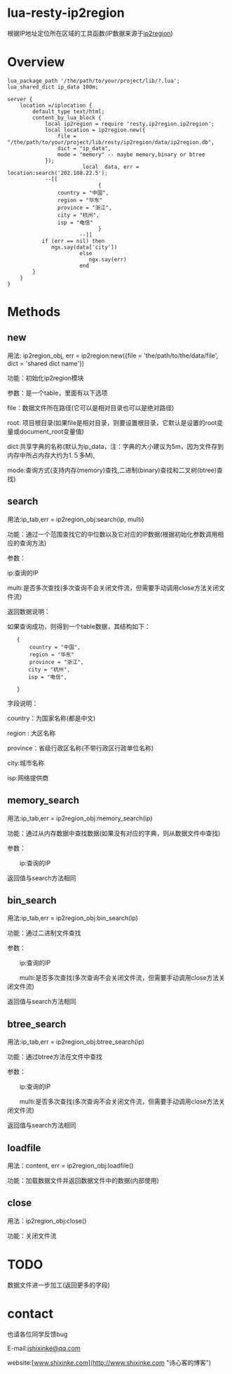 # lua-resty-ip2region

根据IP地址定位所在区域的工具函数(IP数据来源于[ip2region](https://github.com/lionsoul2014/ip2region))

# Overview



    lua_package_path '/the/path/to/your/project/lib/?.lua';
	lua_shared_dict ip_data 100m;

	server {
		location =/iplocation {
			default_type text/html;
			content_by_lua_block {
				local ip2region = require 'resty.ip2region.ip2region';
				local location = ip2region.new({
				    file = "/the/path/to/your/project/lib/resty/ip2region/data/ip2region.db",
				    dict = "ip_data",
				    mode = "memory" -- maybe memory,binary or btree
				});
                            local  data, err = location:search('202.108.22.5');
				--[[
                                 {
					country = "中国",
					region = "华东"
					province = "浙江", 
					city = "杭州", 
					isp = "电信"
                                 }
                           --]]
			   if (err == nil) then
			      ngx.say(data['city'])
                           else
                              ngx.say(err)
                           end
			}
		}
	}


# Methods

## new

用法: ip2region_obj, err = ip2region:new({file = 'the/path/to/the/data/file', dict = 'shared dict name'})

功能：初始化ip2region模块

参数：是一个table，里面有以下选项
     
   file：数据文件所在路径(它可以是相对目录也可以是绝对路径)

   root: 项目根目录(如果file是相对目录，则要设置根目录，它默认是设置的root变量或document_root变量值)

   dict:共享字典的名称(默认为ip_data，注：字典的大小建议为5m，因为文件存到内存中所占内存大约为1.５多M),
   
   mode:查询方式(支持内存(memory)查找,二进制(binary)查找和二叉树(btree)查找)

## search

用法:ip_tab,err = ip2region_obj:search(ip, multi)

功能：通过一个范围查找它的中位数以及它对应的IP数据(根据初始化参数调用相应的查询方法)

参数：
     
   ip:查询的IP

   multi:是否多次查找(多次查询不会关闭文件流，但需要手动调用close方法关闭文件流)
   
返回数据说明：
   
如果查询成功，则得到一个table数据，其结构如下：
   
       {
           country = "中国",
           region = "华东"
           province = "浙江",
       	　 city = "杭州",
       	　 isp = "电信",
      
       }
   
字段说明：
   
  
   country：为国家名称(都是中文)
   
   region : 大区名称
  
   province：省级行政区名称(不带行政区行政单位名称)
   
   city:城市名称
   
   isp:网络提供商
   

## memory_search

用法:ip_tab,err = ip2region_obj:memory_search(ip)

功能：通过从内存数据中查找数据(如果没有对应的字典，则从数据文件中查找)

参数：

　　ip:查询的IP


返回值与search方法相同

## bin_search

用法:ip_tab,err = ip2region_obj:bin_search(ip)

功能：通过二进制文件查找

参数：

　　ip:查询的IP

　　multi:是否多次查找(多次查询不会关闭文件流，但需要手动调用close方法关闭文件流)

返回值与search方法相同

## btree_search

用法:ip_tab,err = ip2region_obj:btree_search(ip)

功能：通过btree方法在文件中查找

参数：

　　ip:查询的IP

　　multi:是否多次查找(多次查询不会关闭文件流，但需要手动调用close方法关闭文件流)

返回值与search方法相同


## loadfile

用法：content, err = ip2region_obj:loadfile()

功能：加载数据文件并返回数据文件中的数据(内部使用)

## close

用法：ip2region_obj:close()

功能：关闭文件流



# TODO

数据文件进一步加工(返回更多的字段)

# contact

也请各位同学反馈bug

E-mail:ishixinke@qq.com

website:[www.shixinke.com](http://www.shixinke.com "诗心客的博客")
